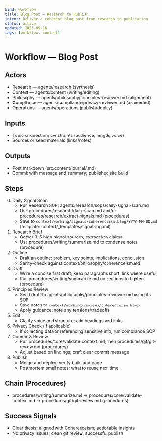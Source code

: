 ```yaml
---
kind: workflow
title: Blog Post — Research to Publish
intent: Deliver a coherent blog post from research to publication
status: active
updated: 2025-09-16
tags: [workflow, content]
---
```


# Workflow — Blog Post

## Actors
- Research — agents/research (synthesis)
- Content — agents/content (writing/editing)
- Philosophy — agents/philosophy/principles-reviewer.md (alignment)
- Compliance — agents/compliance/privacy-reviewer.md (as needed)
- Operations — agents/operations (publish/deploy)

## Inputs
- Topic or question; constraints (audience, length, voice)
- Sources or seed materials (links/notes)

## Outputs
- Post markdown (src/content/journal/<slug>.md)
- Commit with message and summary; published site build

## Steps
0. Daily Signal Scan
   - Run Research SOP: agents/research/sops/daily-signal-scan.md
   - Use procedures/research/daily-scan.md and/or procedures/research/extract-signals.md (procedures)
   - Save to `context/working/signals/coherenceism.blog/YYYY-MM-DD.md` (template: context/_templates/signal-log.md)
1. Research Brief
   - Gather 3–5 high-signal sources; extract key claims
   - Use procedures/writing/summarize.md to condense notes (procedure)
2. Outline
   - Draft an outline: problem, key points, implications, conclusion
   - Sanity-check against context/philosophy/coherenceism.md
3. Draft
   - Write a concise first draft; keep paragraphs short; link where useful
   - Run procedures/writing/summarize.md on sections to tighten (procedure)
4. Principles Review
   - Send draft to agents/philosophy/principles-reviewer.md using its SOP
   - Save notes to `context/working/reviews/coherenceism.blog/`
   - Apply guidance; note any tensions/tradeoffs
5. Edit
   - Clarify voice and structure; add headings and links
6. Privacy Check (if applicable)
   - If collecting data or referencing sensitive info, run compliance SOP
7. Commit & Review
   - Run procedures/core/validate-context.md; then procedures/git/git-review.md (procedures)
   - Adjust based on findings; craft clear commit message
8. Publish
   - Merge and deploy; verify build and page
   - Postmortem small notes: what to reuse next time

## Chain (Procedures)
- procedures/writing/summarize.md → procedures/core/validate-context.md → procedures/git/git-review.md (procedures)

## Success Signals
- Clear thesis; aligned with Coherenceism; actionable insights
- No privacy issues; clean git review; successful publish
